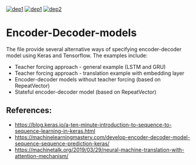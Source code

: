 [![dep1](https://img.shields.io/badge/Python-3.7.3-brightgreen.svg)](https://www.python.org/)
[![dep1](https://img.shields.io/badge/Tensorflow-2.1-brightgreen.svg)](https://www.tensorflow.org/)
[![dep2](https://img.shields.io/badge/Keras-2.2.4-brightgreen.svg)](https://keras.io/)


# Encoder-Decoder-models

The file provide several alternative ways of specifying encoder-decoder model using Keras and Tensorflow. The examples include:  

- Teacher forcing approach - general example (LSTM and GRU)
- Teacher forcing approach - translation example with embedding layer
- Encoder-decoder models without teacher forcing (based on RepeatVector)
- Stateful encoder-decoder model (based on RepeatVector)


## References:

- https://blog.keras.io/a-ten-minute-introduction-to-sequence-to-sequence-learning-in-keras.html
- https://machinelearningmastery.com/develop-encoder-decoder-model-sequence-sequence-prediction-keras/
- https://machinetalk.org/2019/03/29/neural-machine-translation-with-attention-mechanism/
